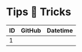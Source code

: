 # Tips 💙 Tricks

| ID | GitHub | Datetime                                                                            |
| --- |---| ---
| 1 |  |  |
